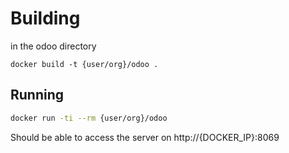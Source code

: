 # Building

in the odoo directory

`docker build -t {user/org}/odoo .`

## Running

```bash
docker run -ti --rm {user/org}/odoo
```

Should be able to access the server on http://{DOCKER_IP}:8069
